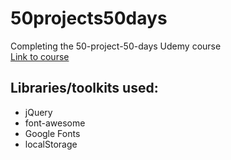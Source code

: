 # 50projects50days
Completing the 50-project-50-days Udemy course  
[Link to course](https://www.udemy.com/course/50-projects-50-days/)

## Libraries/toolkits used:
* jQuery
* font-awesome
* Google Fonts
* localStorage
